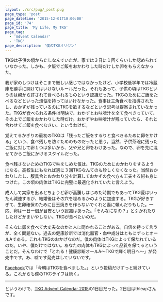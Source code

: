 ```yaml
---
layout: ./src/pug/_post.pug
page_type: 'post'
page_datetime: '2015-12-01T10:00:00'
page_id: '74'
page_title: 'My Life, My TKG'
page_tag:
  - 'Advent Calendar'
  - 'TKG'
page_description: '僕のTKGオリジン'
---
```

TKGは子供の頃からたしなんでいたが、家では３日に１回くらいしか認められていなかった。しかも、夕飯でご飯をおかわりした時だけしか卵をもらえなかった。

我が家のしつけはそこまで厳しい感じではなかったけど、小学校低学年では冷蔵庫を勝手に開けてはいけないルールだった。それもあって、子供の頃はTKGというのは親から許されて食べられるものという認識だった。TKGのためにご飯をたべるなどといった煩悩を持ってはいけなかった。食事は三角食べを指導されたし、おかずが残っているのにTKGを欲するなどという思考は提案されていなかった。TKGが食べられる条件は明快で、おかずとお味噌汁を全て食べきっていて、その上でご飯をおかわりした時だけ。おかずやお味噌汁が残っていたら、それと合わせてご飯を食べなさい、というわけだ。

覚えてるかぎりの最初のTKGは「残ったご飯をするりと食べきるために卵をかける」という、食べ残しを防ぐためのものだったと思う。当然、子供茶碗に残ったご飯に対して卵１つは多いから、父や兄と卵をわけあった。なので、卵を先に混ぜてからご飯にかけるスタイルだった。

食べ残さないためのTKGで味をしめた僕は、TKGのためにおかわりをするようになる。高校生にもなれば週に３回TKGなんてのも珍しくなくなった。当然おかわりしたし、腹具合とおかわり分を計算しておかずの食べ方も工夫する術も身につけた。この頃の肉体はTKGに完璧に最適化されていたと言えよう。

成人して実家を出るとちょうど卵が高騰しはじめた時期でもあってTKG愛はいったん減速するが、結婚後はその穴を埋めるかのように加速する。TKGが好きすぎて、生卵確保のために目玉焼きを作らないでくれと妻に頼んだりもした。一応、卵は一日一個が目安という認識はあった。「そんなになの？」と引かれたりしたけどかまいやしない。TKGが食べたいのだ。

そんなに卵を食べて大丈夫なのかと人に聞かれることがある。自信を持って言うが、全く問題ない。過去の健康診断では消化器官・血中成分はともにずっとオールAである。これもTKGのおかげなのだ。僕の肉体はTKGによって保たれているのだ。いや、僕だけではない。あなたの肉体もTKGによって品質を保てるということだ。そんなわけで「とれる！健康診断オールA〜TKGで輝く明日へ〜」が発売中です。あ、嘘です発売はしていないです。

[Facebook](https://www.facebook.com/otiext)では「今朝はTKGを食べました。」という投稿だけずっと続けている。これからも僕のTKGライフは続く。

---

というわけで、[TKG Advent Calendar 2015](http://www.adventar.org/calendars/720)の1日目だった。2日目はthleapさんです。



